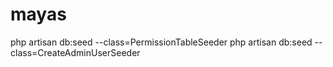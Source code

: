 # mayas

php artisan db:seed --class=PermissionTableSeeder
 php artisan db:seed --class=CreateAdminUserSeeder
